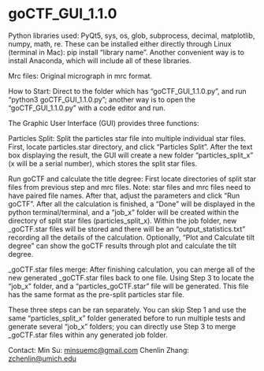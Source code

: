 # goCTF_GUI_1.1.0
Python libraries used: PyQt5, sys, os, glob, subprocess, decimal, matplotlib, numpy, math, re. 
These can be installed either directly through Linux (terminal in Mac): pip install “library name”.
Another convenient way is to install Anaconda, which will include all of these libraries. 

Mrc files: Original micrograph in mrc format. 

How to Start: Direct to the folder which has “goCTF_GUI_1.1.0.py”, and run “python3 goCTF_GUI_1.1.0.py”; another way is to open the “goCTF_GUI_1.1.0.py” with a code editor and run. 

The Graphic User Interface (GUI) provides three functions:

Particles Split: Split the particles star file into multiple individual star files. First, locate particles.star directory, and click “Particles Split”. After the text box displaying the result, the GUI will create a new folder “particles_split_x” (x will be a serial number), which stores the split star files. 

Run goCTF and calculate the title degree: First locate directories of split star files from previous step and mrc files. Note: star files and mrc files need to have paired file names. After that, adjust the parameters and click “Run goCTF”. After all the calculation is finished, a “Done” will be displayed in the python terminal/terminal, and a “job_x” folder will be created within the directory of split star files (particles_split_x). Within the job folder, new _goCTF.star files will be stored and there will be an “output_statistics.txt” recording all the details of the calculation. Optionally, “Plot and Calculate tilt degree” can show the goCTF results through plot and calculate the tilt degree. 

_goCTF.star files merge: After finishing calculation, you can merge all of the new generated _goCTF.star files back to one file. Using Step 3 to locate the “job_x” folder, and a “particles_goCTF.star” file will be generated. This file has the same format as the pre-split particles star file. 

These three steps can be ran separately. You can skip Step 1 and use the same “particles_split_x” folder generated before to run multiple tests and generate several “job_x” folders; you can directly use Step 3 to merge _goCTF.star files within any generated job folder.

Contact: 
Min Su: minsuemc@gmail.com
Chenlin Zhang: zchenlin@umich.edu 
